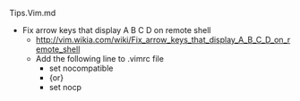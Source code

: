 Tips.Vim.md

* Fix arrow keys that display A B C D on remote shell
	* http://vim.wikia.com/wiki/Fix_arrow_keys_that_display_A_B_C_D_on_remote_shell
	* Add the following line to .vimrc file
		* set nocompatible
		* {or}
		* set nocp

